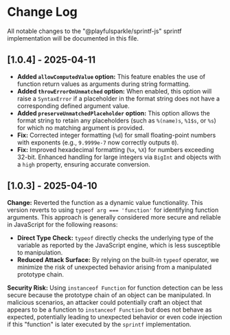 # Change Log

All notable changes to the "@playfulsparkle/sprintf-js" sprintf implementation will be documented in this file.

## [1.0.4] - 2025-04-11

* **Added `allowComputedValue` option:** This feature enables the use of function return values as arguments during string formatting.
* **Added `throwErrorOnUnmatched` option:** When enabled, this option will raise a `SyntaxError` if a placeholder in the format string does not have a corresponding defined argument value.
* **Added `preserveUnmatchedPlaceholder` option:** This option allows the format string to retain any placeholders (such as `%(name)s`, `%1$s`, or `%s`) for which no matching argument is provided.
* **Fix:** Corrected integer formatting (`%d`) for small floating-point numbers with exponents (e.g., `9.9999e-7` now correctly outputs `0`).
* **Fix:** Improved hexadecimal formatting (`%x`, `%X`) for numbers exceeding 32-bit. Enhanced handling for large integers via `BigInt` and objects with a `high` property, ensuring accurate conversion.

## [1.0.3] - 2025-04-10

**Change:** Reverted the function as a dynamic value functionality. This version reverts to using `typeof arg === 'function'` for identifying function arguments. This approach is generally considered more secure and reliable in JavaScript for the following reasons:

* **Direct Type Check:** `typeof` directly checks the underlying type of the variable as reported by the JavaScript engine, which is less susceptible to manipulation.
* **Reduced Attack Surface:** By relying on the built-in `typeof` operator, we minimize the risk of unexpected behavior arising from a manipulated prototype chain.

**Security Risk:** Using `instanceof Function` for function detection can be less secure because the prototype chain of an object can be manipulated. In malicious scenarios, an attacker could potentially craft an object that appears to be a function to `instanceof Function` but does not behave as expected, potentially leading to unexpected behavior or even code injection if this "function" is later executed by the `sprintf` implementation.
